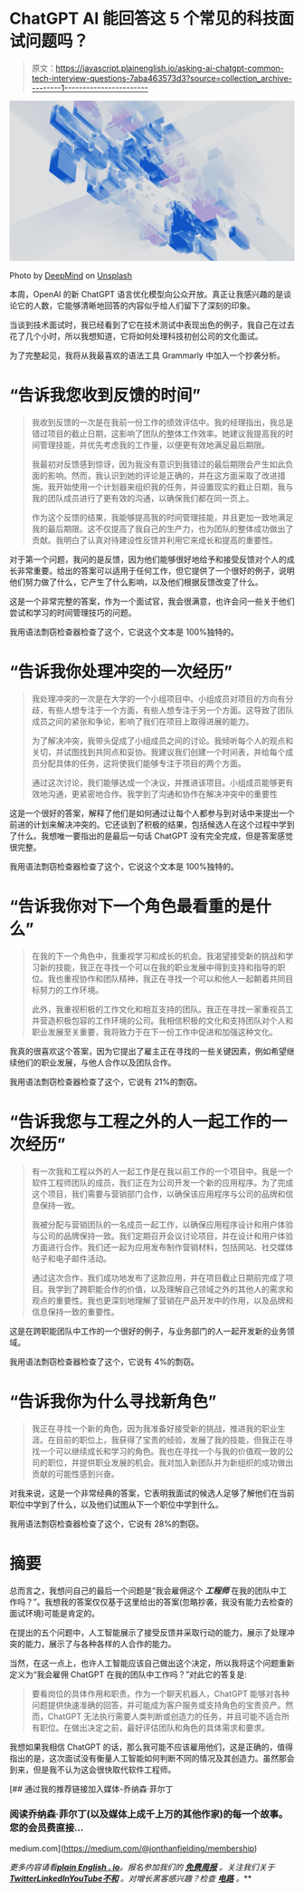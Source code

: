 # ChatGPT AI 能回答这 5 个常见的科技面试问题吗？

> 原文：<https://javascript.plainenglish.io/asking-ai-chatgpt-common-tech-interview-questions-7aba463573d3?source=collection_archive---------1----------------------->

![](img/5db7d10e193b33e19f6733e0451d68f1.png)

Photo by [DeepMind](https://unsplash.com/@deepmind?utm_source=unsplash&utm_medium=referral&utm_content=creditCopyText) on [Unsplash](https://unsplash.com/s/photos/ai?utm_source=unsplash&utm_medium=referral&utm_content=creditCopyText)

本周，OpenAI 的新 ChatGPT 语言优化模型向公众开放。真正让我感兴趣的是谈论它的人数，它能够清晰地回答的内容似乎给人们留下了深刻的印象。

当谈到技术面试时，我已经看到了它在技术测试中表现出色的例子，我自己在过去花了几个小时，所以我想知道，它将如何处理科技初创公司的文化面试。

为了完整起见，我将从我最喜欢的语法工具 Grammarly 中加入一个抄袭分析。

# “告诉我您收到反馈的时间”

> 我收到反馈的一次是在我前一份工作的绩效评估中。我的经理指出，我总是错过项目的截止日期，这影响了团队的整体工作效率。她建议我提高我的时间管理技能，并优先考虑我的工作量，以便更有效地满足最后期限。
> 
> 我最初对反馈感到惊讶，因为我没有意识到我错过的最后期限会产生如此负面的影响。然而，我认识到她的评论是正确的，并在这方面采取了改进措施。我开始使用一个计划器来组织我的任务，并设置现实的截止日期，我与我的团队成员进行了更有效的沟通，以确保我们都在同一页上。
> 
> 作为这个反馈的结果，我能够提高我的时间管理技能，并且更加一致地满足我的最后期限。这不仅提高了我自己的生产力，也为团队的整体成功做出了贡献。我明白了认真对待建设性反馈并利用它来成长和提高的重要性。

对于第一个问题，我问的是反馈，因为他们能够很好地给予和接受反馈对个人的成长非常重要。给出的答案可以适用于任何工作，但它提供了一个很好的例子，说明他们努力做了什么，它产生了什么影响，以及他们根据反馈改变了什么。

这是一个非常完整的答案，作为一个面试官，我会很满意，也许会问一些关于他们尝试和学习的时间管理技巧的问题。

我用语法剽窃检查器检查了这个，它说这个文本是 100%独特的。

# “告诉我你处理冲突的一次经历”

> 我处理冲突的一次是在大学的一个小组项目中。小组成员对项目的方向有分歧，有些人想专注于一个方面，有些人想专注于另一个方面。这导致了团队成员之间的紧张和争论，影响了我们在项目上取得进展的能力。
> 
> 为了解决冲突，我带头促成了小组成员之间的讨论。我倾听每个人的观点和关切，并试图找到共同点和妥协。我建议我们创建一个时间表，并给每个成员分配具体的任务，这将使我们能够专注于项目的两个方面。
> 
> 通过这次讨论，我们能够达成一个决议，并推进该项目。小组成员能够更有效地沟通，更紧密地合作。我学到了沟通和协作在解决冲突中的重要性

这是一个很好的答案，解释了他们是如何通过让每个人都参与到对话中来提出一个前进的计划来解决冲突的。它还谈到了积极的结果，包括候选人在这个过程中学到了什么。我想唯一要指出的是最后一句话 ChatGPT 没有完全完成，但是答案感觉很完整。

我用语法剽窃检查器检查了这个，它说这个文本是 100%独特的。

# “告诉我你对下一个角色最看重的是什么”

> 在我的下一个角色中，我重视学习和成长的机会。我渴望接受新的挑战和学习新的技能，我正在寻找一个可以在我的职业发展中得到支持和指导的职位。我也重视协作和团队精神，我正在寻找一个可以和他人一起朝着共同目标努力的工作环境。
> 
> 此外，我重视积极的工作文化和相互支持的团队。我正在寻找一家重视员工并营造积极包容的工作环境的公司。我相信积极的文化和支持团队对个人和职业发展至关重要，我将致力于在下一份工作中促进和加强这种文化。

我真的很喜欢这个答案，因为它提出了雇主正在寻找的一些关键因素，例如希望继续他们的职业发展，与他人合作以及团队合作。

我用语法剽窃检查器检查了这个，它说有 21%的剽窃。

# “告诉我您与工程之外的人一起工作的一次经历”

> 有一次我和工程以外的人一起工作是在我以前工作的一个项目中。我是一个软件工程师团队的成员，我们正在为公司开发一个新的应用程序。为了完成这个项目，我们需要与营销部门合作，以确保该应用程序与公司的品牌和信息保持一致。
> 
> 我被分配与营销团队的一名成员一起工作，以确保应用程序设计和用户体验与公司的品牌保持一致。我们定期召开会议讨论项目，并在设计和用户体验方面进行合作。我们还一起为应用发布制作营销材料，包括网站、社交媒体帖子和电子邮件活动。
> 
> 通过这次合作，我们成功地发布了这款应用，并在项目截止日期前完成了项目。我学到了跨职能合作的价值，以及理解自己领域之外的其他人的需求和观点的重要性。我也更深刻地理解了营销在产品开发中的作用，以及品牌和信息保持一致的重要性。

这是在跨职能团队中工作的一个很好的例子，与业务部门的人一起开发新的业务领域。

我用语法剽窃检查器检查了这个，它说有 4%的剽窃。

# “告诉我你为什么寻找新角色”

> 我正在寻找一个新的角色，因为我准备好接受新的挑战，推进我的职业生涯。在目前的职位上，我获得了宝贵的经验，发展了我的技能，但我正在寻找一个可以继续成长和学习的角色。我也在寻找一个与我的价值观一致的公司的职位，并提供职业发展的机会。我对加入新团队并为新组织的成功做出贡献的可能性感到兴奋。

对我来说，这是一个非常经典的答案，它表明我面试的候选人足够了解他们在当前职位中学到了什么，以及他们试图从下一个职位中学到什么。

我用语法剽窃检查器检查了这个，它说有 28%的剽窃。

# 摘要

总而言之，我想问自己的最后一个问题是“我会雇佣这个 ***工程师*** 在我的团队中工作吗？”。我想我的答案仅仅基于这里给出的答案(忽略抄袭，我没有能力去检查的面试环境)可能是肯定的。

在提出的五个问题中，人工智能展示了接受反馈并采取行动的能力，展示了处理冲突的能力，展示了与各种各样的人合作的能力。

当然，在这一点上，也许人工智能应该自己做出这个决定，所以我将这个问题重新定义为“我会雇佣 ChatGPT 在我的团队中工作吗？”对此它的答复是:

> 要看岗位的具体作用和职责。作为一个聊天机器人，ChatGPT 能够对各种问题提供快速准确的回答，并可能成为客户服务或支持角色的宝贵资产。然而，ChatGPT 无法执行需要人类判断或创造力的任务，并且可能不适合所有职位。在做出决定之前，最好评估团队和角色的具体需求和要求。

我想如果我相信 ChatGPT 的话，那么我可能不应该雇用他们，这是正确的，值得指出的是，这次面试没有衡量人工智能如何判断不同的情况及其创造力。虽然那会到来，但是我不认为这会很快取代软件工程师。

[](https://medium.com/@jonthanfielding/membership) [## 通过我的推荐链接加入媒体-乔纳森·菲尔丁

### 阅读乔纳森·菲尔丁(以及媒体上成千上万的其他作家)的每一个故事。您的会员费直接…

medium.com](https://medium.com/@jonthanfielding/membership) 

*更多内容请看*[***plain English . io***](https://plainenglish.io/)*。报名参加我们的* [***免费周报***](http://newsletter.plainenglish.io/) *。关注我们关于*[***Twitter***](https://twitter.com/inPlainEngHQ)[***LinkedIn***](https://www.linkedin.com/company/inplainenglish/)*[***YouTube***](https://www.youtube.com/channel/UCtipWUghju290NWcn8jhyAw)*[***不和***](https://discord.gg/GtDtUAvyhW) *。对增长黑客感兴趣？检查* [***电路***](https://circuit.ooo/) *。***